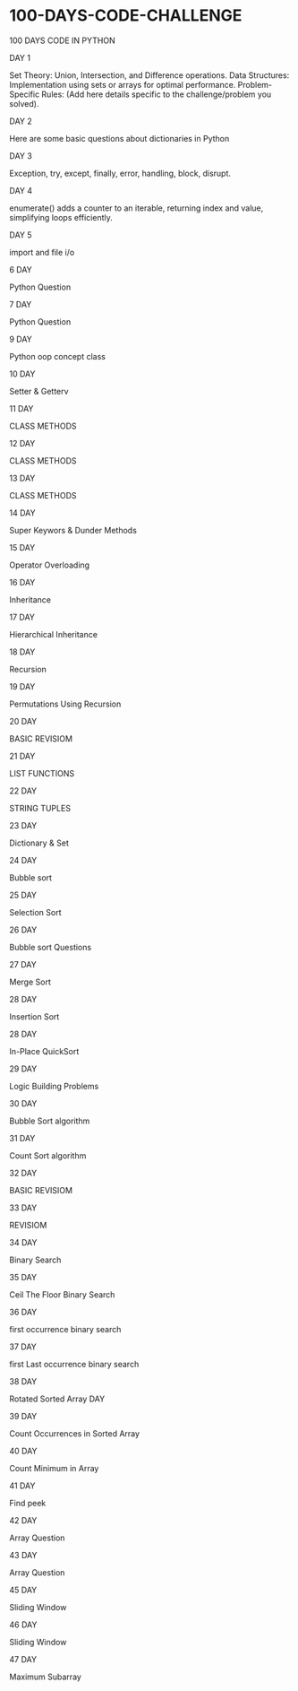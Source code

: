 # 100-DAYS-CODE-CHALLENGE

100 DAYS CODE IN PYTHON 

DAY 1

Set Theory: Union, Intersection, and Difference operations.
Data Structures: Implementation using sets or arrays for optimal performance.
Problem-Specific Rules: (Add here details specific to the challenge/problem you solved).

DAY 2

Here are some basic questions about dictionaries in Python

DAY 3

Exception, try, except, finally, error, handling, block, disrupt.

DAY 4

enumerate() adds a counter to an iterable, returning index and value, simplifying loops efficiently.

DAY 5

import and file i/o

6  DAY

Python Question 

7  DAY

Python Question 

9  DAY

Python oop concept class

10  DAY

Setter & Getterv

11  DAY

CLASS METHODS

12  DAY

CLASS METHODS

13  DAY

CLASS METHODS

14  DAY

Super Keywors & Dunder Methods

15 DAY 

Operator Overloading

16 DAY 

Inheritance

17 DAY

Hierarchical Inheritance 

18 DAY

Recursion

19 DAY

Permutations Using Recursion 

20 DAY

BASIC REVISIOM

21 DAY

LIST FUNCTIONS

22 DAY

STRING TUPLES

23 DAY

Dictionary & Set

24 DAY

Bubble sort

25 DAY

Selection Sort 

26 DAY

Bubble sort Questions

27 DAY

Merge Sort 

28 DAY

Insertion Sort 

28 DAY 

In-Place QuickSort

29 DAY 

Logic Building Problems

30 DAY

Bubble Sort algorithm

31 DAY

Count Sort algorithm

32 DAY

BASIC REVISIOM

33 DAY

REVISIOM

34 DAY

Binary Search

35 DAY

Ceil The Floor Binary Search 

36 DAY

first occurrence binary search

37 DAY

first Last occurrence binary search

38 DAY

Rotated Sorted Array DAY

39 DAY

Count Occurrences in Sorted Array

40 DAY

Count Minimum in Array

41 DAY

Find peek

42 DAY 

Array Question

43 DAY 

Array Question

45 DAY

Sliding Window

46 DAY

Sliding Window

47 DAY

Maximum Subarray






